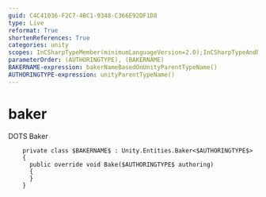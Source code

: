 ```yaml
---
guid: C4C41036-F2C7-4BC1-9348-C366E92DF1D8
type: Live
reformat: True
shortenReferences: True
categories: unity
scopes: InCSharpTypeMember(minimumLanguageVersion=2.0);InCSharpTypeAndNamespace(minimumLanguageVersion=2.0);MustBeInUnityCSharpFile;UnityDotsScope
parameterOrder: (AUTHORINGTYPE), (BAKERNAME) 
BAKERNAME-expression: bakerNameBasedOnUnityParentTypeName()
AUTHORINGTYPE-expression: unityParentTypeName()
---
```


# baker 

DOTS Baker

```
    private class $BAKERNAME$ : Unity.Entities.Baker<$AUTHORINGTYPE$>
    {
      public override void Bake($AUTHORINGTYPE$ authoring)
      {
      }
    }
```
